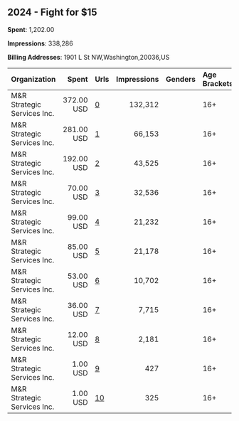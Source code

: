 ## 2024 - Fight for $15 
**Spent**: 1,202.00

**Impressions**: 338,286

**Billing Addresses**: 1901 L St NW,Washington,20036,US

|Organization|Spent|Urls|Impressions|Genders|Age Brackets|Country Codes|
|:---|---:|:---|---:|:---|:---|:---|
|M&R Strategic Services  Inc.|372.00 USD|[0](https://www.snap.com/political-ads/asset/6d19db14ce9cd4853ceb9a30ac83c37c5bc33e4776a5928c2ba38dd1698dc1fd?mediaType=mp4)|132,312||16+|united states|
|M&R Strategic Services  Inc.|281.00 USD|[1](https://www.snap.com/political-ads/asset/651c87bb069e79bbcfdefdf99b334340a39755ecf9a8286f0310afa7e30d1245?mediaType=mp4)|66,153||16+|united states|
|M&R Strategic Services  Inc.|192.00 USD|[2](https://www.snap.com/political-ads/asset/080bfec4c14b56ad6f65f74f29d8a4214aefc2b84477de14bdc5f9ab42e4270a?mediaType=mp4)|43,525||16+|united states|
|M&R Strategic Services  Inc.|70.00 USD|[3](https://www.snap.com/political-ads/asset/6d19db14ce9cd4853ceb9a30ac83c37c5bc33e4776a5928c2ba38dd1698dc1fd?mediaType=mp4)|32,536||16+|united states|
|M&R Strategic Services  Inc.|99.00 USD|[4](https://www.snap.com/political-ads/asset/651c87bb069e79bbcfdefdf99b334340a39755ecf9a8286f0310afa7e30d1245?mediaType=mp4)|21,232||16+|united states|
|M&R Strategic Services  Inc.|85.00 USD|[5](https://www.snap.com/political-ads/asset/22e599930cdee9bc48f807975debaf5f293bdcf81a1079a45fc6994abf0f13d4?mediaType=mp4)|21,178||16+|united states|
|M&R Strategic Services  Inc.|53.00 USD|[6](https://www.snap.com/political-ads/asset/22e599930cdee9bc48f807975debaf5f293bdcf81a1079a45fc6994abf0f13d4?mediaType=mp4)|10,702||16+|united states|
|M&R Strategic Services  Inc.|36.00 USD|[7](https://www.snap.com/political-ads/asset/b5e638fb02028554fcc9d447f66a91ef812da6ff5119fcbe2e3b0b52160bc66d?mediaType=mp4)|7,715||16+|united states|
|M&R Strategic Services  Inc.|12.00 USD|[8](https://www.snap.com/political-ads/asset/7eb800df6623160d6e2d35d2f919f1a4eb0d88c92862c09522271400b0b8557e?mediaType=mp4)|2,181||16+|united states|
|M&R Strategic Services  Inc.|1.00 USD|[9](https://www.snap.com/political-ads/asset/66b8d3ac91c364a25b9b419e40a857c93fea44ed183c9be99738e7a24d269d8d?mediaType=mp4)|427||16+|united states|
|M&R Strategic Services  Inc.|1.00 USD|[10](https://www.snap.com/political-ads/asset/66b8d3ac91c364a25b9b419e40a857c93fea44ed183c9be99738e7a24d269d8d?mediaType=mp4)|325||16+|united states|
